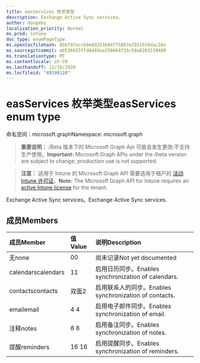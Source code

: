 ```yaml
---
title: easServices 枚举类型
description: Exchange Active Sync services。
author: dougeby
localization_priority: Normal
ms.prod: intune
doc_type: enumPageType
ms.openlocfilehash: 8bbf97eccb9e8d353b94f75867e2915550dac26e
ms.sourcegitcommit: eb536655ffd8d49ae258664f35c50a8263238400
ms.translationtype: MT
ms.contentlocale: zh-CN
ms.lasthandoff: 11/18/2020
ms.locfileid: "49199110"
---
```

# <a name="easservices-enum-type"></a><span data-ttu-id="dbe23-103">easServices 枚举类型</span><span class="sxs-lookup"><span data-stu-id="dbe23-103">easServices enum type</span></span>

<span data-ttu-id="dbe23-104">命名空间：microsoft.graph</span><span class="sxs-lookup"><span data-stu-id="dbe23-104">Namespace: microsoft.graph</span></span>

> <span data-ttu-id="dbe23-105">**重要说明：** /Beta 版本下的 Microsoft Graph Api 可能会发生更改;不支持生产使用。</span><span class="sxs-lookup"><span data-stu-id="dbe23-105">**Important:** Microsoft Graph APIs under the /beta version are subject to change; production use is not supported.</span></span>

> <span data-ttu-id="dbe23-106">**注意：** 适用于 Intune 的 Microsoft Graph API 需要适用于租户的 [活动 Intune 许可证](https://go.microsoft.com/fwlink/?linkid=839381)。</span><span class="sxs-lookup"><span data-stu-id="dbe23-106">**Note:** The Microsoft Graph API for Intune requires an [active Intune license](https://go.microsoft.com/fwlink/?linkid=839381) for the tenant.</span></span>

<span data-ttu-id="dbe23-107">Exchange Active Sync services。</span><span class="sxs-lookup"><span data-stu-id="dbe23-107">Exchange Active Sync services.</span></span>

## <a name="members"></a><span data-ttu-id="dbe23-108">成员</span><span class="sxs-lookup"><span data-stu-id="dbe23-108">Members</span></span>
|<span data-ttu-id="dbe23-109">成员</span><span class="sxs-lookup"><span data-stu-id="dbe23-109">Member</span></span>|<span data-ttu-id="dbe23-110">值</span><span class="sxs-lookup"><span data-stu-id="dbe23-110">Value</span></span>|<span data-ttu-id="dbe23-111">说明</span><span class="sxs-lookup"><span data-stu-id="dbe23-111">Description</span></span>|
|:---|:---|:---|
|<span data-ttu-id="dbe23-112">无</span><span class="sxs-lookup"><span data-stu-id="dbe23-112">none</span></span>|<span data-ttu-id="dbe23-113">0</span><span class="sxs-lookup"><span data-stu-id="dbe23-113">0</span></span>|<span data-ttu-id="dbe23-114">尚未记录</span><span class="sxs-lookup"><span data-stu-id="dbe23-114">Not yet documented</span></span>|
|<span data-ttu-id="dbe23-115">calendars</span><span class="sxs-lookup"><span data-stu-id="dbe23-115">calendars</span></span>|<span data-ttu-id="dbe23-116">1</span><span class="sxs-lookup"><span data-stu-id="dbe23-116">1</span></span>|<span data-ttu-id="dbe23-117">启用日历同步。</span><span class="sxs-lookup"><span data-stu-id="dbe23-117">Enables synchronization of calendars.</span></span>|
|<span data-ttu-id="dbe23-118">contacts</span><span class="sxs-lookup"><span data-stu-id="dbe23-118">contacts</span></span>|<span data-ttu-id="dbe23-119">双面</span><span class="sxs-lookup"><span data-stu-id="dbe23-119">2</span></span>|<span data-ttu-id="dbe23-120">启用联系人的同步。</span><span class="sxs-lookup"><span data-stu-id="dbe23-120">Enables synchronization of contacts.</span></span>|
|<span data-ttu-id="dbe23-121">email</span><span class="sxs-lookup"><span data-stu-id="dbe23-121">email</span></span>|<span data-ttu-id="dbe23-122">4 </span><span class="sxs-lookup"><span data-stu-id="dbe23-122">4</span></span>|<span data-ttu-id="dbe23-123">启用电子邮件同步。</span><span class="sxs-lookup"><span data-stu-id="dbe23-123">Enables synchronization of email.</span></span>|
|<span data-ttu-id="dbe23-124">注释</span><span class="sxs-lookup"><span data-stu-id="dbe23-124">notes</span></span>|<span data-ttu-id="dbe23-125">8 </span><span class="sxs-lookup"><span data-stu-id="dbe23-125">8</span></span>|<span data-ttu-id="dbe23-126">启用备注同步。</span><span class="sxs-lookup"><span data-stu-id="dbe23-126">Enables synchronization of notes.</span></span>|
|<span data-ttu-id="dbe23-127">提醒</span><span class="sxs-lookup"><span data-stu-id="dbe23-127">reminders</span></span>|<span data-ttu-id="dbe23-128">16 </span><span class="sxs-lookup"><span data-stu-id="dbe23-128">16</span></span>|<span data-ttu-id="dbe23-129">启用提醒同步。</span><span class="sxs-lookup"><span data-stu-id="dbe23-129">Enables synchronization of reminders.</span></span>|




